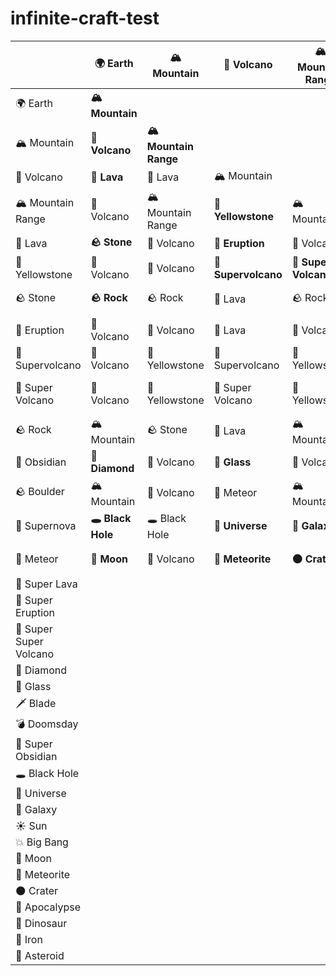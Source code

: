 infinite-craft-test
========================

|                     |🌍 Earth       |🏔️ Mountain           |🌋 Volcano          |🏔️ Mountain Range   |🌋 Lava          |🌋 Yellowstone |🪨 Stone       |🌋 Eruption         |🌋 Supervolcano            |🌋 Super Volcano    |🪨 Rock         |🔪 Obsidian   |🪨 Boulder       |🌠 Supernova|💫 Meteor    |🌋 Super Lava|🌋 Super Eruption|🌋 Super Super Volcano|💎 Diamond|🥃 Glass|🗡️ Blade|💣 Doomsday|🔮 Super Obsidian|🕳️ Black Hole|🌌 Universe|🌌 Galaxy|☀️ Sun|💥 Big Bang|🌙 Moon|💫 Meteorite|🌑 Crater|🌋 Apocalypse|🦖 Dinosaur|🔨 Iron|💫 Asteroid|
|---------------------|----------------|----------------------|--------------------|---------------------|------------------|---------------|--------------|---------------------|----------------------------|--------------------|---------------|--------------|----------------|-------------|-------------|--------------|-----------------|-----------------------|----------|--------|---------|-----------|------------------|-------------|------------|---------|-------|-----------|--------|------------|----------|-------------|------------|-------|------------|
|🌍 Earth             |**🏔️ Mountain**|                      |                    |                     |                  |               |              |                     |                            |                    |               |              |                |             |             |              |                 |                       |          |        |         |           |                  |             |            |         |       |           |        |            |          |             |            |       |            |
|🏔️ Mountain          |**🌋 Volcano** |**🏔️ Mountain Range**|                    |                      |                  |               |              |                    |                            |                     |              |              |                |             |             |              |                 |                        |          |        |         |           |                  |             |            |         |       |           |        |            |          |             |            |       |            |
|🌋 Volcano           |**🌋 Lava**    |🌋 Lava              |🏔️ Mountain         |                     |                  |               |               |                    |                            |                    |               |              |               |             |             |              |                 |                        |          |        |         |           |                  |             |            |         |       |           |        |            |          |             |            |       |            |
|🏔️ Mountain Range    |🌋 Volcano     |🏔️ Mountain Range    |**🌋 Yellowstone**  |🏔️ Mountain          |                  |               |              |                     |                           |                     |              |              |                |             |             |              |                 |                        |          |        |         |           |                  |             |            |         |       |           |        |            |          |             |            |       |            |
|🌋 Lava              |**🪨 Stone**    |🌋 Volcano           |**🌋 Eruption**     |🌋 Volcano           |🌋 Volcano        |               |              |                     |                           |                     |              |              |                |             |             |              |                 |                        |          |        |         |           |                  |             |            |         |       |           |        |            |          |             |            |       |            |
|🌋 Yellowstone       |🌋 Volcano     |🌋 Volcano           |**🌋 Supervolcano** |**🌋 Super Volcano** |🌋 Supervolcano  |🌋 Yellowstone |              |                     |                           |                     |              |              |                |             |             |              |                 |                        |          |        |         |           |                  |             |            |         |       |           |        |            |          |             |            |       |            |
|🪨 Stone               |**🪨 Rock**     |🪨 Rock                |🌋 Lava             |🪨 Rock               |**🔪 Obsidian**   |🌋 Volcano     |**🪨 Boulder** |                     |                          |                      |              |              |                |             |             |              |                 |                       |          |        |         |           |                  |             |            |         |       |           |        |            |          |             |            |       |            |
|🌋 Eruption          |🌋 Volcano     |🌋 Volcano           |🌋 Lava             |🌋 Volcano           |🌋 Volcano       |🌋 Supervolcano|🌋 Volcano    |🌋 Volcano          |                           |                     |              |              |                |             |             |              |                 |                       |          |        |         |           |                  |             |            |         |       |           |        |            |          |             |            |       |            |
|🌋 Supervolcano      |🌋 Volcano     |🌋 Yellowstone       |🌋 Supervolcano     |🌋 Yellowstone       |**🌠 Supernova** |🌋 Supervolcano |**💫 Meteor**|🌋 Yellowstone       |🌋 Supervolcano           |                     |              |              |                |             |             |              |                 |                       |          |        |         |           |                  |             |            |         |       |           |        |            |          |             |            |       |            |
|🌋 Super Volcano     |🌋 Volcano     |🌋 Yellowstone       |🌋 Super Volcano    |🌋 Yellowstone       |**🌋 Super Lava**|🌋 Super Volcano|💫 Meteor    |**🌋 Super Eruption**|**🌋 Super Super Volcano**|🌋 Volcano          |              |              |                |             |             |              |                 |                       |          |        |         |           |                  |             |            |         |       |           |        |            |          |             |            |       |            |
|🪨 Rock                |🏔️ Mountain    |🪨 Stone               |🌋 Lava             |🏔️ Mountain         |🌋 Volcano        |🌋 Volcano     |🪨 Boulder     |🌋 Volcano           |💫 Meteor                 |💫 Meteor           |🪨 Stone       |              |                |             |             |              |                 |                       |          |        |         |           |                  |             |            |         |       |           |        |            |          |             |            |       |            |
|🔪 Obsidian           |**💎 Diamond**|🌋 Volcano            |**🥃 Glass**        |🌋 Volcano           |🪨 Stone           |🌋 Volcano     |**🗡️ Blade**  |🌋 Volcano          |**💣 Doomsday**           |**🔮 Super Obsidian**|🪨 Stone       |🔪 Obsidian  |                 |             |            |              |                 |                       |          |        |         |           |                  |             |            |         |       |           |        |            |          |             |            |       |            |
|🪨 Boulder             |🏔️ Mountain    |🌋 Volcano           |💫 Meteor           |🏔️ Mountain          |🌋 Volcano       |🌋 Volcano     |🪨 Rock        |🌋 Volcano           |💫 Meteor                  |💫 Meteor           |🏔️ Mountain  |🪨 Stone       |🏔️ Mountain     |             |            |              |                 |                       |          |        |         |           |                  |             |            |         |       |           |        |            |          |             |            |       |            |
|🌠 Supernova          |**🕳️ Black Hole**|🕳️ Black Hole      |**🌌 Universe**     |**🌌 Galaxy**        |**☀️ Sun**       |🌋 Supervolcano|🕳️ Black Hole|**💥 Big Bang**      |🌠 Supernova               |🌠 Supernova         |🕳️ Black Hole|🕳️ Black Hole|🕳️ Black Hole   |🕳️ Black Hole|            |              |                 |                       |          |        |         |           |                  |             |            |         |       |           |        |            |          |             |            |       |            |
|💫 Meteor             |**🌙 Moon**    |🌋 Volcano          |**💫 Meteorite**     |**🌑 Crater**        |🌋 Volcano       |🌋 Supervolcano|💫 Meteorite |🌋 Volcano           |**🌋 Apocalypse**         |**🦖 Dinosaur**       |💫 Meteorite|**🔨 Iron**   |**💫 Asteroid**|🕳️ Black Hole|💫 Meteorite|             |                 |                       |          |        |         |           |                  |             |            |         |       |           |        |            |          |             |            |       |            |
|🌋 Super Lava         |               |                     |                     |                      |                  |               |              |                     |                           |                      |             |              |                |             |             |             |                 |                       |          |        |         |           |                  |             |            |         |       |           |        |            |          |             |            |       |            |
|🌋 Super Eruption     |               |                     |                     |                      |                  |               |              |                     |                           |                      |             |              |                |             |             |             |                 |                       |          |        |         |           |                  |             |            |         |       |           |        |            |          |             |            |       |            |
|🌋 Super Super Volcano|               |                     |                     |                      |                  |               |              |                     |                           |                      |             |              |                |             |             |             |                 |                       |          |        |         |           |                  |             |            |         |       |           |        |            |          |             |            |       |            |
|💎 Diamond            |               |                     |                     |                      |                  |               |              |                     |                           |                      |             |              |                |             |             |             |                 |                       |          |        |         |           |                  |             |            |         |       |           |        |            |          |             |            |       |            |
|🥃 Glass              |               |                     |                     |                      |                  |               |              |                     |                            |                     |             |              |                |             |             |             |                 |                       |          |        |         |           |                  |             |            |         |       |           |        |            |          |             |            |       |            |
|🗡️ Blade              |               |                     |                     |                      |                  |               |              |                     |                            |                     |             |              |                |             |             |             |                 |                       |          |        |         |           |                  |             |            |         |       |           |        |            |          |             |            |       |            |
|💣 Doomsday           |               |                     |                     |                      |                  |               |              |                     |                            |                     |             |              |                |             |             |             |                 |                       |          |        |         |           |                  |             |            |         |       |           |        |            |          |             |            |       |            |
|🔮 Super Obsidian     |               |                     |                     |                      |                  |               |              |                     |                            |                     |             |              |                |             |             |             |                 |                       |          |        |         |           |                  |             |            |         |       |           |        |            |          |             |            |       |            |
|🕳️ Black Hole         |               |                     |                     |                      |                  |               |              |                     |                            |                     |             |              |                |             |             |             |                 |                       |          |        |         |           |                  |             |            |         |       |           |        |            |          |             |            |       |            |
|🌌 Universe           |               |                     |                     |                      |                  |               |              |                     |                            |                     |             |              |                |             |             |             |                 |                       |          |        |         |           |                  |             |            |         |       |           |        |            |          |             |            |       |            |
|🌌 Galaxy             |               |                     |                     |                      |                  |               |              |                     |                            |                     |             |              |                |             |             |             |                 |                       |          |        |         |           |                  |             |            |         |       |           |        |            |          |             |            |       |            |
|☀️ Sun                |               |                     |                     |                      |                  |               |              |                     |                            |                     |             |              |                |             |             |             |                 |                       |          |        |         |           |                  |             |            |         |       |           |        |            |          |             |            |       |            |
|💥 Big Bang           |               |                     |                     |                      |                  |               |              |                     |                            |                     |             |              |                |             |             |             |                 |                       |          |        |         |           |                  |             |            |         |       |           |        |            |          |             |            |       |            |
|🌙 Moon               |               |                     |                     |                      |                  |               |              |                     |                            |                     |             |              |                |             |             |             |                 |                       |          |        |         |           |                  |             |            |         |       |           |        |            |          |             |            |       |            |
|💫 Meteorite          |               |                     |                     |                      |                  |               |              |                     |                            |                     |             |              |                |             |             |             |                 |                       |          |        |         |           |                  |             |            |         |       |           |        |            |          |             |            |       |            |
|🌑 Crater             |               |                     |                     |                      |                  |               |              |                     |                            |                     |             |              |                |             |             |             |                 |                       |          |        |         |           |                  |             |            |         |       |           |        |            |          |             |            |       |            |
|🌋 Apocalypse         |               |                     |                     |                      |                  |               |              |                     |                            |                     |             |              |                |             |             |             |                 |                       |          |        |         |           |                  |             |            |         |       |           |        |            |          |             |            |       |            |
|🦖 Dinosaur           |               |                     |                     |                      |                  |               |              |                     |                            |                     |             |              |                |             |             |             |                 |                       |          |        |         |           |                  |             |            |         |       |           |        |            |          |             |            |       |            |
|🔨 Iron               |               |                     |                     |                      |                  |               |              |                     |                            |                     |             |              |                |             |             |             |                 |                       |          |        |         |           |                  |             |            |         |       |           |        |            |          |             |            |       |            |
|💫 Asteroid           |               |                     |                     |                      |                  |               |              |                     |                            |                     |             |              |                |             |             |             |                 |                       |          |        |         |           |                  |             |            |         |       |           |        |            |          |             |            |       |            |
